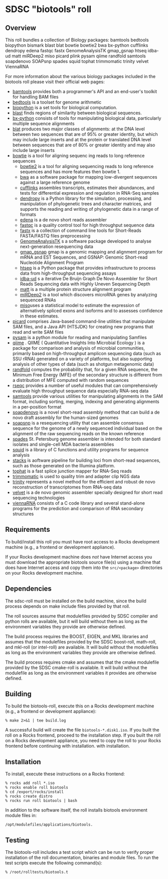 # SDSC "biotools" roll

## Overview

This roll bundles a collection of Biology packages: bamtools bedtools biopython bismark blast blat bowtie bowtie2 bwa bx-python cufflinks dendropy edena fastqc fastx GenomeAnalysisTK gmap_gsnap htseq idba-ud matt miRDeep2 miso picard plink pysam qiime randfold samtools soapdenovo SOAPsnp spades squid tophat trimmomatic trinity velvet ViennaRNA

For more information about the various biology packages included in the biotools
roll please visit their official web pages:

- <a href="https://github.com/pezmaster31/bamtools" target="_blank">bamtools</a> provides both a programmer's API and an end-user's toolkit for handling BAM files
- <a href="https://github.com/arq5x/bedtools2" target="_blank">bedtools</a> is a toolset for genome arithmetic
- <a href="http://biopython.org" target="_blank">biopython</a> is a set tools for biological computation.
- <a href="http://blast.ncbi.nlm.nih.gov/Blast.cgi" target="_blank">blast</a> finds regions of similarity between biological sequences.
- <a href="https://pypi.python.org/pypi/bx-python" target="_blank">bx-python</a> consists of tools for manipulating biological data, particularly multiple sequence alignments
- <a href="http://genome.ucsc.edu/goldenPath/help/blatSpec.html" target="_blank">blat</a> produces two major classes of alignments: at the DNA level between two sequences that are of 95% or greater identity, but which may include large inserts and at the protein or translated DNA level between sequences that are of 80% or greater identity and may also include large inserts
- <a href="http://bowtie-bio.sourceforge.net" target="_blank">bowtie</a> is a tool for aligning sequenc
ing reads to long reference sequences 
	- <a href="http://bowtie-bio.sourceforge.net/bowtie2" target="_blank">bowtie2</a> is a tool for aligning sequencing reads to long reference sequences and has more features then bowtie 1.
	- <a href="http://bio-bwa.sourceforge.net" target="_blank">bwa</a> as a software package for mapping low-divergent sequences against a large reference genome
	- <a href="http://cufflinks.cbcb.umd.edu" target="_blank">cufflinks</a> assembles transcripts, estimates their abundances, and tests for differential expression and regulation in RNA-Seq samples
	- <a href="http://pythonhosted.org/DendroPy" target="_blank">dendropy</a> is a Python library for the simulation, processing, and manipulation of phylogenetic trees and character matrices, and supports the reading and writing of phylogenetic data in a range of formats
	- <a href="http://www.genomic.ch/edena.php" target="_blank">edena</a> is a de novo short reads assembler
	- <a href="http://www.bioinformatics.babraham.ac.uk/projects/fastqc" target="_blank">fastqc</a> is a quality control tool for high throughput sequence data
	- <a href="http://hannonlab.cshl.edu/fastx_toolkit" target="_blank">fastx</a> is a collection of command line tools for Short-Reads FASTA/FASTQ files preprocessing
	- <a href="http://www.broadinstitute.org/gatk" target="_blank">GenomeAnalysisTK</a> s a software package developed to analyse next-generation resequencing data
	- <a href="http://research-pub.gene.com/gmap" target="_blank">gmap_gsnap</a> gmap is a genomic mapping and alignment program for mRNA and EST Sequences, and GSNAP: Genomic Short-read Nucleotide Alignment Program
	- <a href="http://www-huber.embl.de/users/anders/HTSeq" target="_blank">htseq</a> is a Python package that provides infrastructure to process data from high-throughput sequencing assays
	- <a href="http://i.cs.hku.hk/~alse/hkubrg/projects/idba_ud/index.html" target="_blank">idba-ud</a> s a iterative De Bruijn Graph De Novo Assembler for Short Reads Sequencing data with Highly Uneven Sequencing Depth
	- <a href="https://http://matt.cs.tufts.edu/" target="_blank">matt</a> is a multiple protein structure alignment program
	- <a href="https://www.mdc-berlin.de/8551903/en/research/research_teams/systems_biology_of_gene_regulatory_elements/projects/miRDeep" target="_blank">miRDeep2</a> is a tool which discovers microRNA genes by analyzing sequenced RNAs
	- <a href="https://http://genes.mit.edu/burgelab/miso/software.html" target="_blank">miso</a>uses a statistical model to estimate the expression of alternatively spliced exons and isoforms and to assesses confidence in these estimates. 
- <a href="http://http://picard.sourceforge.net" target="_blank">picard</a> comprises Java-based command-line utilities that manipulate SAM files, and a Java API (HTSJDK) for creating new programs that read and write SAM files
- <a href="https://github.com/pysam-developers" target="_blank">pysam</a> is a python module for reading and manipulating Samfiles
- <a href="http://qiime.org" target="_blank">qiime</a> . QIIME ( Quantitative Insights Into Microbial Ecology ) is a package for comparison and analysis of microbial communities, primarily based on high-throughput amplicon sequencing data (such as SSU rRNA) generated on a variety of platforms, but also supporting analysis of other types of data (such as shotgun metagenomic data)
- <a href="http://bioinformatics.psb.ugent.be/software/details/Randfold" target="_blank">randfold</a> computes the probability that, for a given RNA sequence, the Minimum Free Energy (MFE) of the secondary structure is different from a distribution of MFE computed with random sequences
- <a href="http://rseqc.sourceforge.net" target="_blank">rseqc</a> provides a number of useful modules that can comprehensively evaluate high throughput sequence data especially RNA-seq data
- <a href="http://samtools.sourceforge.net" target="_blank">samtools</a> provide various utilities for manipulating alignments in the SAM format, including sorting, merging, indexing and generating alignments in a per-position format
- <a href="http://soap.genomics.org.cn/soapdenovo.html" target="_blank">soapdenovo</a> is a novel short-read assembly method that can build a de novo draft assembly for the human-sized genomes
- <a href="http://soap.genomics.org.cn/soapsnp.html" target="_blank">soapsnp</a> is a resequencing utility that can assemble consensus sequence for the genome of a newly sequenced individual based on the alignment of the raw sequencing reads on the known reference
- <a href="http://bioinf.spbau.ru/en/spades" target="_blank">spades</a> St. Petersburg genome assembler is intended for both standard isolates and single-cell MDA bacteria assemblies
- <a href="squid http://selab.janelia.org/software.html" target="_blank">squid</a> is a library of C functions and utility programs for sequence analysis
- <a href="stacks http://http://creskolab.uoregon.edu/stacks" target="_blank">stacks</a> is aoftware pipeline for building loci from short-read sequences, such as those generated on the Illumina platform.
- <a href="http://ccb.jhu.edu/software/tophat/index.shtml" target="_blank">tophat</a> is a fast splice junction mapper for RNA-Seq reads
- <a href="http://www.usadellab.org/cms/?page=trimmomatic" target="_blank">trimmomatic</a> is used to quality trim and adapter clip NGS data
- <a href="http://trinityrnaseq.sourceforge.net" target="_blank">trinity</a> represents a novel method for the efficient and robust de novo reconstruction of transcriptomes from RNA-seq data
- <a href="http://www.ebi.ac.uk/~zerbino/velvet/" target="_blank">velvet</a> is a de novo genomic assembler specially designed for short read sequencing technologies
- <a href="http://www.tbi.univie.ac.at/~ronny/RNA/index.html" target="_blank">viennaRNA</a> consists of a C code library and several stand-alone programs for the prediction and comparison of RNA secondary structures
</description>


## Requirements

To build/install this roll you must have root access to a Rocks development
machine (e.g., a frontend or development appliance).

If your Rocks development machine does *not* have Internet access you must
download the appropriate biotools source file(s) using a machine that does have
Internet access and copy them into the `src/<package>` directories on your Rocks
development machine.


## Dependencies

The sdsc-roll must be installed on the build machine, since the build process
depends on make include files provided by that roll.

The roll sources assume that modulefiles provided by SDSC compiler and python
rolls are available, but it will build without them as long as the environment
variables they provide are otherwise defined.

The build process requires the BOOST, EIGEN, and MKL libraries and assumes that
the modulefiles provided by the SDSC boost-roll, math-roll, and mkl-roll (or
intel-roll) are available.  It will build without the modulefiles as long as
the environment variables they provide are otherwise defined.

The build process requires cmake and assumes that the cmake modulefile provided
by the SDSC cmake-roll is available.  It will build without the modulefile as
long as the environment variables it provides are otherwise defined.


## Building

To build the biotools-roll, execute this on a Rocks development
machine (e.g., a frontend or development appliance):

```shell
% make 2>&1 | tee build.log
```

A successful build will create the file `biotools-*.disk1.iso`.  If you built the
roll on a Rocks frontend, proceed to the installation step. If you built the
roll on a Rocks development appliance, you need to copy the roll to your Rocks
frontend before continuing with installation.
with installation.


## Installation

To install, execute these instructions on a Rocks frontend:

```shell
% rocks add roll *.iso
% rocks enable roll biotools
% cd /export/rocks/install
% rocks create distro
% rocks run roll biotools | bash
```

In addition to the software itself, the roll installs biotools environment
module files in:

```shell
/opt/modulefiles/applications/biotools.
```


## Testing

The biotools-roll includes a test script which can be run to verify proper
installation of the roll documentation, binaries and module files. To
run the test scripts execute the following command(s):

```shell
% /root/rolltests/biotools.t 
```
